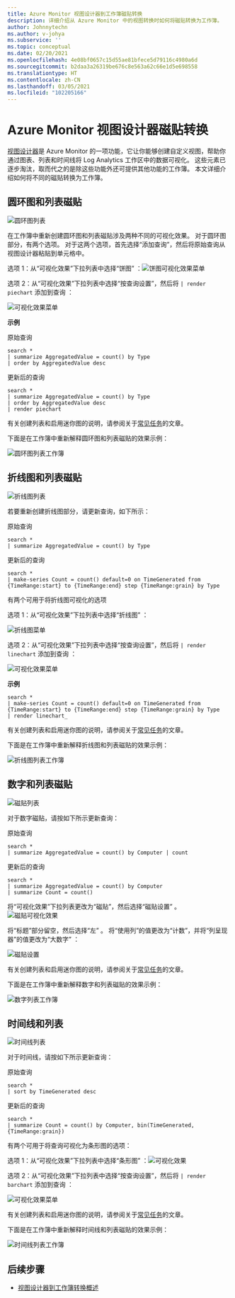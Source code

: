 ```yaml
---
title: Azure Monitor 视图设计器到工作簿磁贴转换
description: 详细介绍从 Azure Monitor 中的视图转换时如何将磁贴转换为工作簿。
author: Johnnytechn
ms.author: v-johya
ms.subservice: ''
ms.topic: conceptual
ms.date: 02/20/2021
ms.openlocfilehash: 4e08bf0657c15d55ae81bfece5d79116c4980a6d
ms.sourcegitcommit: b2daa3a26319be676c8e563a62c66e1d5e698558
ms.translationtype: HT
ms.contentlocale: zh-CN
ms.lasthandoff: 03/05/2021
ms.locfileid: "102205166"
---
```

# <a name="azure-monitor-view-designer-tile-conversions"></a>Azure Monitor 视图设计器磁贴转换
[视图设计器](view-designer.md)是 Azure Monitor 的一项功能，它让你能够创建自定义视图，帮助你通过图表、列表和时间线将 Log Analytics 工作区中的数据可视化。 这些元素已逐步淘汰，取而代之的是除这些功能外还可提供其他功能的工作簿。 本文详细介绍如何将不同的磁贴转换为工作簿。

## <a name="donut--list-tile"></a>圆环图和列表磁贴

![圆环图列表](./media/view-designer-conversion-tiles/donut-list.png)

在工作簿中重新创建圆环图和列表磁贴涉及两种不同的可视化效果。 对于圆环图部分，有两个选项。
对于这两个选项，首先选择“添加查询”，然后将原始查询从视图设计器粘贴到单元格中。

选项 1：从“可视化效果”下拉列表中选择“饼图” ：![饼图可视化效果菜单](./media/view-designer-conversion-tiles/pie-chart.png)

选项 2：从“可视化效果”下拉列表中选择“按查询设置”，然后将 `| render piechart` 添加到查询 ：

 ![可视化效果菜单](./media/view-designer-conversion-tiles/set-by-query.png)

**示例**

原始查询
```KQL
search * 
| summarize AggregatedValue = count() by Type 
| order by AggregatedValue desc
```

更新后的查询
```KQL
search * 
| summarize AggregatedValue = count() by Type 
| order by AggregatedValue desc 
| render piechart
```

有关创建列表和启用迷你图的说明，请参阅关于[常见任务](view-designer-conversion-tasks.md)的文章。

下面是在工作簿中重新解释圆环图和列表磁贴的效果示例：

![圆环图列表工作簿](./media/view-designer-conversion-tiles/donut-workbooks.png)

## <a name="line-chart--list-tile"></a>折线图和列表磁贴
![折线图列表](./media/view-designer-conversion-tiles/line-list.png) 

若要重新创建折线图部分，请更新查询，如下所示：

原始查询
```KQL
search * 
| summarize AggregatedValue = count() by Type
```

更新后的查询
```KQL
search * 
| make-series Count = count() default=0 on TimeGenerated from {TimeRange:start} to {TimeRange:end} step {TimeRange:grain} by Type
```

有两个可用于将折线图可视化的选项

选项 1：从“可视化效果”下拉列表中选择“折线图” ：
 
 ![折线图菜单](./media/view-designer-conversion-tiles/line-visualization.png)

选项 2：从“可视化效果”下拉列表中选择“按查询设置”，然后将 `| render linechart` 添加到查询 ：

 ![可视化效果菜单](./media/view-designer-conversion-tiles/set-by-query.png)

**示例**

```KQL
search * 
| make-series Count = count() default=0 on TimeGenerated from {TimeRange:start} to {TimeRange:end} step {TimeRange:grain} by Type 
| render linechart_
```

有关创建列表和启用迷你图的说明，请参阅关于[常见任务](view-designer-conversion-tasks.md)的文章。

下面是在工作簿中重新解释折线图和列表磁贴的效果示例：

![折线图列表工作簿](./media/view-designer-conversion-tiles/line-workbooks.png)

## <a name="number--list-tile"></a>数字和列表磁贴

 ![磁贴列表](./media/view-designer-conversion-tiles/tile-list-example.png)

对于数字磁贴，请按如下所示更新查询：

原始查询
```KQL
search * 
| summarize AggregatedValue = count() by Computer | count
```

更新后的查询
```KQL
search *
| summarize AggregatedValue = count() by Computer 
| summarize Count = count()
```

将“可视化效果”下拉列表更改为“磁贴”，然后选择“磁贴设置” 。
 ![磁贴可视化效果](./media/view-designer-conversion-tiles/tile-visualization.png)

将“标题”部分留空，然后选择“左” 。 将“使用列”的值更改为“计数”，并将“列呈现器”的值更改为“大数字”   ：

![磁贴设置](./media/view-designer-conversion-tiles/tile-settings.png)

 
有关创建列表和启用迷你图的说明，请参阅关于[常见任务](view-designer-conversion-tasks.md)的文章。

下面是在工作簿中重新解释数字和列表磁贴的效果示例：

![数字列表工作簿](./media/view-designer-conversion-tiles/number-workbooks.png)

## <a name="timeline--list"></a>时间线和列表

 ![时间线列表](./media/view-designer-conversion-tiles/time-list.png)

对于时间线，请按如下所示更新查询：

原始查询
```KQL
search * 
| sort by TimeGenerated desc
```

更新后的查询
```KQL
search * 
| summarize Count = count() by Computer, bin(TimeGenerated,{TimeRange:grain})
```

有两个可用于将查询可视化为条形图的选项：

选项 1：从“可视化效果”下拉列表中选择“条形图” ：![可视化效果](./media/view-designer-conversion-tiles/bar-visualization.png)
 
选项 2：从“可视化效果”下拉列表中选择“按查询设置”，然后将 `| render barchart` 添加到查询 ：

 ![可视化效果菜单](./media/view-designer-conversion-tiles/set-by-query.png)

 
有关创建列表和启用迷你图的说明，请参阅关于[常见任务](view-designer-conversion-tasks.md)的文章。

下面是在工作簿中重新解释时间线和列表磁贴的效果示例：

![时间线列表工作簿](./media/view-designer-conversion-tiles/time-workbooks.png)

## <a name="next-steps"></a>后续步骤

- [视图设计器到工作簿转换概述](view-designer-conversion-overview.md)

